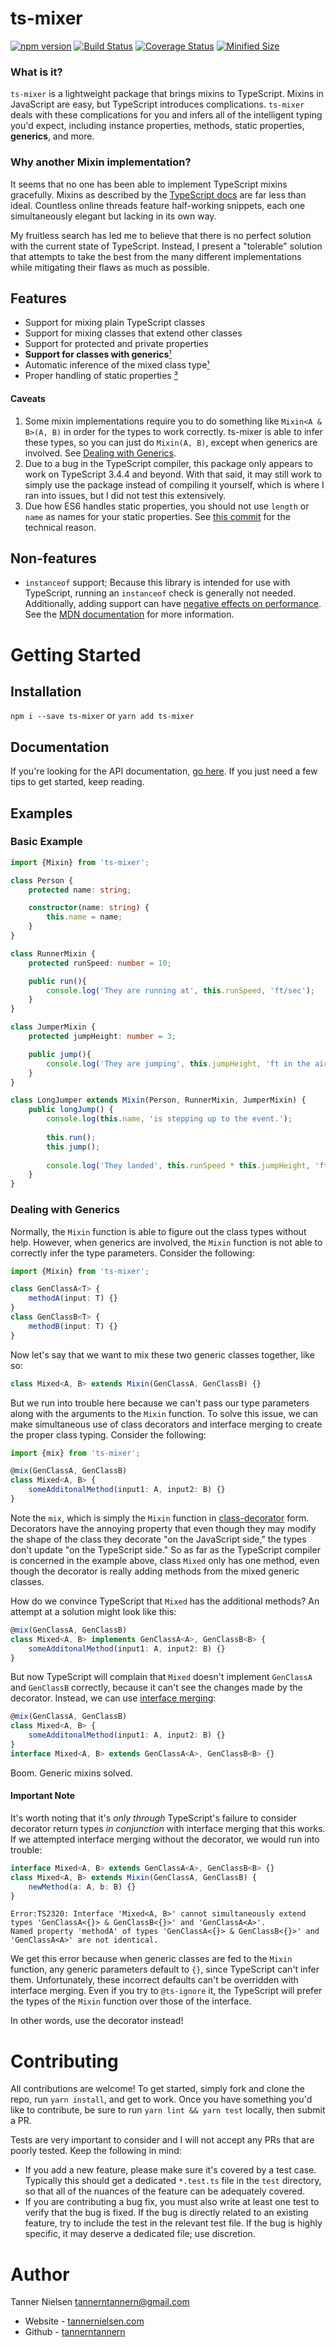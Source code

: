 # ts-mixer
[![npm version](https://badgen.net/npm/v/ts-mixer)](https://npmjs.com/package/ts-mixer)
[![Build Status](https://travis-ci.org/tannerntannern/ts-mixer.svg?branch=master)](https://travis-ci.org/tannerntannern/ts-mixer)
[![Coverage Status](https://coveralls.io/repos/github/tannerntannern/ts-mixer/badge.svg?branch=master)](https://coveralls.io/github/tannerntannern/ts-mixer?branch=master)
[![Minified Size](https://badgen.net/bundlephobia/min/ts-mixer)](https://bundlephobia.com/result?p=ts-mixer)

### What is it?
`ts-mixer` is a lightweight package that brings mixins to TypeScript.  Mixins in JavaScript are easy, but TypeScript introduces complications.  `ts-mixer` deals with these complications for you and infers all of the intelligent typing you'd expect, including instance properties, methods, static properties, **generics**, and more.

### Why another Mixin implementation? 
It seems that no one has been able to implement TypeScript mixins gracefully.  Mixins as described by the [TypeScript docs](https://www.typescriptlang.org/docs/handbook/mixins.html) are far less than ideal.  Countless online threads feature half-working snippets, each one simultaneously elegant but lacking in its own way.

My fruitless search has led me to believe that there is no perfect solution with the current state of TypeScript.  Instead, I present a "tolerable" solution that attempts to take the best from the many different implementations while mitigating their flaws as much as possible.

## Features
* Support for mixing plain TypeScript classes
* Support for mixing classes that extend other classes
* Support for protected and private properties
* **Support for classes with generics**[¹](#caveats)
* Automatic inference of the mixed class type[¹](#caveats)
* Proper handling of static properties [³](#caveats)

#### Caveats
1. Some mixin implementations require you to do something like `Mixin<A & B>(A, B)` in
order for the types to work correctly.  ts-mixer is able to infer these types, so you can
just do `Mixin(A, B)`, except when generics are involved.  See
[Dealing with Generics](#dealing-with-generics).
2. Due to a bug in the TypeScript compiler, this package only appears to work on TypeScript 3.4.4 and beyond.  With that said, it may still work to simply use the package instead of compiling it yourself, which is where I ran into issues, but I did not test this extensively.
3. Due how ES6 handles static properties, you should not use `length` or `name` as names for your static properties.  See [this commit](https://github.com/tannerntannern/ts-mixer/commit/4f80f788b45383a8560766d1672abd2877c70723) for the technical reason.

## Non-features
* `instanceof` support;  Because this library is intended for use with TypeScript, running
an `instanceof` check is generally not needed.  Additionally, adding support can have
[negative effects on performance](https://stackoverflow.com/a/1919670).  See the
[MDN documentation](https://developer.mozilla.org/en-US/docs/Web/JavaScript/Reference/Global_Objects/Symbol/hasInstance)
for more information.

# Getting Started
## Installation
`npm i --save ts-mixer` or `yarn add ts-mixer`

## Documentation
If you're looking for the API documentation, [go here](https://tannerntannern.github.io/ts-mixer).
If you just need a few tips to get started, keep reading.

## Examples
### Basic Example
```typescript
import {Mixin} from 'ts-mixer';

class Person {
	protected name: string;

	constructor(name: string) {
		this.name = name;
	}
}

class RunnerMixin {
	protected runSpeed: number = 10;

	public run(){
		console.log('They are running at', this.runSpeed, 'ft/sec');
	}
}

class JumperMixin {
	protected jumpHeight: number = 3;

	public jump(){
		console.log('They are jumping', this.jumpHeight, 'ft in the air');
	}
}

class LongJumper extends Mixin(Person, RunnerMixin, JumperMixin) {
	public longJump() {
		console.log(this.name, 'is stepping up to the event.');
		
		this.run();
		this.jump();
		
		console.log('They landed', this.runSpeed * this.jumpHeight, 'ft from the start!');
	}
}
```

### Dealing with Generics
Normally, the `Mixin` function is able to figure out the class types without help.  However, when generics are involved, the `Mixin` function is not able to correctly infer the type parameters.  Consider the following:

```typescript
import {Mixin} from 'ts-mixer';

class GenClassA<T> {
	methodA(input: T) {}
}
class GenClassB<T> {
	methodB(input: T) {}
}
```

Now let's say that we want to mix these two generic classes together, like so:

```typescript
class Mixed<A, B> extends Mixin(GenClassA, GenClassB) {}
```

But we run into trouble here because we can't pass our type parameters along with the arguments to the `Mixin` function.  To solve this issue, we can make simultaneous use of class decorators and interface merging to create the proper class typing.  Consider the following:

```typescript
import {mix} from 'ts-mixer';

@mix(GenClassA, GenClassB)
class Mixed<A, B> {
	someAdditonalMethod(input1: A, input2: B) {}
}
```

Note the `mix`, which is simply the `Mixin` function in [class-decorator](https://www.typescriptlang.org/docs/handbook/decorators.html#class-decorators) form.  Decorators have the annoying property that even though they may modify the shape of the class they decorate "on the JavaScript side," the types don't update "on the TypeScript side."  So as far as the TypeScript compiler is concerned in the example above, class `Mixed` only has one method, even though the decorator is really adding methods from the mixed generic classes.

How do we convince TypeScript that `Mixed` has the additional methods?  An attempt at a solution might look like this:

```typescript
@mix(GenClassA, GenClassB)
class Mixed<A, B> implements GenClassA<A>, GenClassB<B> {
	someAdditonalMethod(input1: A, input2: B) {}
}
```

But now TypeScript will complain that `Mixed` doesn't implement `GenClassA` and `GenClassB` correctly, because it can't see the changes made by the decorator.  Instead, we can use [interface merging](https://www.typescriptlang.org/docs/handbook/declaration-merging.html#merging-interfaces):

```typescript
@mix(GenClassA, GenClassB)
class Mixed<A, B> {
	someAdditonalMethod(input1: A, input2: B) {}
}
interface Mixed<A, B> extends GenClassA<A>, GenClassB<B> {}
```

Boom.  Generic mixins solved.

#### Important Note
It's worth noting that it's _only through_ TypeScript's failure to consider decorator return types _in conjunction_ with interface merging that this works.  If we attempted interface merging without the decorator, we would run into trouble:

```typescript
interface Mixed<A, B> extends GenClassA<A>, GenClassB<B> {}
class Mixed<A, B> extends Mixin(GenClassA, GenClassB) {
	newMethod(a: A, b: B) {}
}
```

```
Error:TS2320: Interface 'Mixed<A, B>' cannot simultaneously extend types 'GenClassA<{}> & GenClassB<{}>' and 'GenClassA<A>'.
Named property 'methodA' of types 'GenClassA<{}> & GenClassB<{}>' and 'GenClassA<A>' are not identical.
```

We get this error because when generic classes are fed to the `Mixin` function, any generic parameters default to `{}`, since TypeScript can't infer them.  Unfortunately, these incorrect defaults can't be overridden with interface merging.  Even if you try to `@ts-ignore` it, the TypeScript will prefer the types of the `Mixin` function over those of the interface.

In other words, use the decorator instead!

# Contributing
All contributions are welcome!  To get started, simply fork and clone the repo, run `yarn install`, and get to work.  Once you have something you'd like to contribute, be sure to run `yarn lint && yarn test` locally, then submit a PR.

Tests are very important to consider and I will not accept any PRs that are poorly tested.  Keep the following in mind:
* If you add a new feature, please make sure it's covered by a test case.  Typically this should get a dedicated `*.test.ts` file in the `test` directory, so that all of the nuances of the feature can be adequately covered.
* If you are contributing a bug fix, you must also write at least one test to verify that the bug is fixed.  If the bug is directly related to an existing feature, try to include the test in the relevant test file.  If the bug is highly specific, it may deserve a dedicated file; use discretion.

# Author
Tanner Nielsen <tannerntannern@gmail.com>
* Website - [tannernielsen.com](http://tannernielsen.com)
* Github - [tannerntannern](https://github.com/tannerntannern)
